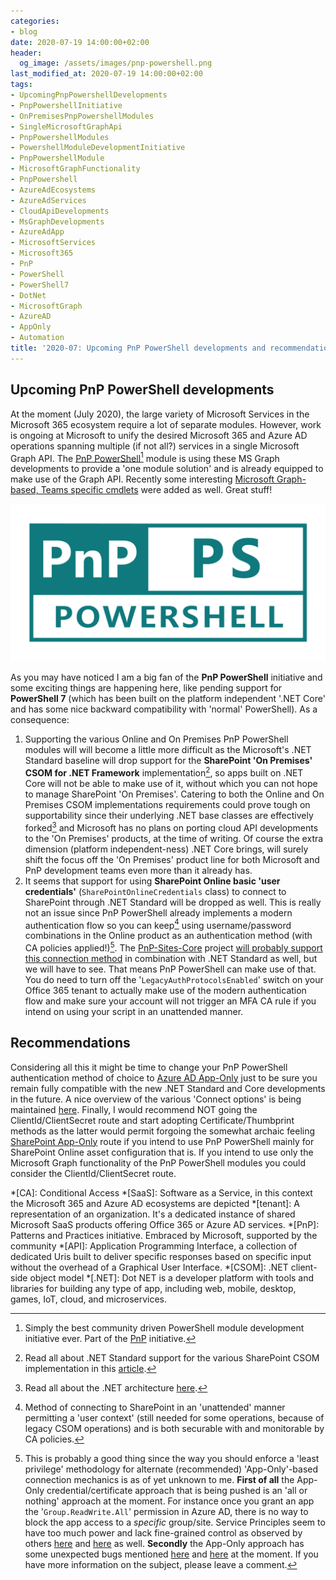 ```yaml
---
categories:
- blog
date: 2020-07-19 14:00:00+02:00
header:
  og_image: /assets/images/pnp-powershell.png
last_modified_at: 2020-07-19 14:00:00+02:00
tags:
- UpcomingPnpPowershellDevelopments
- PnpPowershellInitiative
- OnPremisesPnpPowershellModules
- SingleMicrosoftGraphApi
- PnpPowershellModules
- PowershellModuleDevelopmentInitiative
- PnpPowershellModule
- MicrosoftGraphFunctionality
- PnpPowershell
- AzureAdEcosystems
- AzureAdServices
- CloudApiDevelopments
- MsGraphDevelopments
- AzureAdApp
- MicrosoftServices
- Microsoft365
- PnP
- PowerShell
- PowerShell7
- DotNet
- MicrosoftGraph
- AzureAD
- AppOnly
- Automation
title: '2020-07: Upcoming PnP PowerShell developments and recommendations'
---
```


## Upcoming PnP PowerShell developments

At the moment (July 2020), the large variety of Microsoft Services in the Microsoft 365 ecosystem require a lot of separate modules. However, work is ongoing at Microsoft to unify the desired Microsoft 365 and Azure AD operations spanning multiple (if not all?) services in a single Microsoft Graph API. The [PnP PowerShell][1][^1] module is using these MS Graph developments to provide a 'one module solution' and is already equipped to make use of the Graph API. Recently some interesting [Microsoft Graph-based, Teams specific cmdlets][2] were added as well. Great stuff!

![PnP PowerShell](/assets/images/pnp-powershell.png)

As you may have noticed I am a big fan of the **PnP PowerShell** initiative and some exciting things are happening here, like pending support for **PowerShell 7** (which has been built on the platform independent '.NET Core' and has some nice backward compatibility with 'normal' PowerShell). As a consequence:

1. Supporting the various Online and On Premises PnP PowerShell modules will will become a little more difficult as the Microsoft's .NET Standard baseline will drop support for the **SharePoint 'On Premises' CSOM for .NET Framework**  implementation[^2], so apps built on .NET Core will not be able to make use of it, without which you can not hope to manage SharePoint 'On Premises'. Catering to both the Online and On Premises CSOM implementations requirements could prove tough on supportability since their underlying .NET base classes are effectively forked[^3] and Microsoft has no plans on porting cloud API developments to the 'On Premises' products, at the time of writing. Of course the extra dimension (platform independent-ness) .NET Core brings, will surely shift the focus off the 'On Premises' product line for both Microsoft and PnP development teams even more than it already has.
1. It seems that support for using **SharePoint Online basic 'user credentials'** (`SharePointOnlineCredentials` class) to connect to SharePoint through .NET Standard will be dropped as well. This is really not an issue since PnP PowerShell already implements a modern authentication flow so you can keep[^4] using username/password combinations in the Online product as an authentication method (with CA policies applied!)[^5]. The [PnP-Sites-Core][13] project [will probably support this connection method][11] in combination with .NET Standard as well, but we will have to see. That means PnP PowerShell can make use of that. You do need to turn off the '`LegacyAuthProtocolsEnabled`' switch on your Office 365 tenant to actually make use of the modern authentication flow and make sure your account will not trigger an MFA CA rule if you intend on using your script in an unattended manner.

## Recommendations

Considering all this it might be time to change your PnP PowerShell authentication method of choice to [Azure AD App-Only][9] just to be sure you remain fully compatible with the new .NET Standard and Core developments in the future. A nice overview of the various 'Connect options' is being maintained [here][10]. Finally, I would recommend NOT going the ClientId/ClientSecret route and start adopting Certificate/Thumbprint methods as the latter would permit forgoing the somewhat archaic feeling [SharePoint App-Only][14] route if you intend to use PnP PowerShell mainly for  SharePoint Online asset configuration that is. If you intend to use only the Microsoft Graph functionality of the PnP PowerShell modules you could consider the ClientId/ClientSecret route.

<!-- Begin FootNotes -->
[^1]: Simply the best community driven PowerShell module development initiative ever. Part of the [PnP][7] initiative.
[^2]: Read all about .NET Standard support for the various SharePoint CSOM implementation in this [article][4].
[^3]: Read all about the .NET architecture [here][3].
[^4]: Method of connecting to SharePoint in an 'unattended' manner permitting a 'user context' (still needed for some operations, because of legacy CSOM operations) and is both securable with and monitorable by CA policies.
[^5]: This is probably a good thing since the way you should enforce a 'least privilege' methodology for alternate (recommended) 'App-Only'-based connection mechanics is as of yet unknown to me. **First of all** the App-Only credential/certificate approach that is being pushed is an 'all or nothing' approach at the moment. For instance once you grant an app the '`Group.ReadWrite.All`' permission in Azure AD, there is no way to block the app access to a *specific* group/site. Service Principles seem to have too much power and lack fine-grained control as observed by others [here][5] and [here][8] as well. **Secondly** the App-Only approach has some unexpected bugs mentioned [here][6] and [here][12] at the moment. If you have more information on the subject, please leave a comment.
<!-- End FootNotes -->

<!-- Begin Abbreviations -->
*[CA]: Conditional Access
*[SaaS]: Software as a Service, in this context the Microsoft 365 and Azure AD ecosystems are depicted
*[tenant]: A representation of an organization. It's a dedicated instance of shared Microsoft SaaS products offering Office 365 or Azure AD services.
*[PnP]: Patterns and Practices initiative. Embraced by  Microsoft, supported by the community
*[API]: Application Programming Interface, a collection of dedicated Uris built to deliver specific responses based on specific input without the overhead of a Graphical User Interface.
*[CSOM]: .NET client-side object model
*[.NET]: Dot NET is a developer platform with tools and libraries for building any type of app, including web, mobile, desktop, games, IoT, cloud, and microservices.
<!-- End Abbreviations -->

<!-- Begin References -->
[1]: https://github.com/pnp/PnP-PowerShell#installation
[2]: https://www.erwinmcm.com/pnp-teams-cmdlets/
[3]: https://docs.microsoft.com/en-us/archive/msdn-magazine/2017/september/net-standard-demystifying-net-core-and-net-standard
[4]: https://developer.microsoft.com/en-us/microsoft-365/blogs/net-standard-version-of-sharepoint-online-csom-apis/
[5]: https://feedback.azure.com/forums/169401-azure-active-directory/suggestions/37867180-restricting-access-of-azure-service-principals-u
[6]: https://github.com/pnp/PnP-PowerShell/issues/2618
[7]: https://pnp.github.io
[8]: https://microsoftgraph.uservoice.com/forums/920506-microsoft-graph-feature-requests/suggestions/37796059-restrict-permissions-to-app-only-azure-ad-applicat
[9]: https://docs.microsoft.com/en-us/sharepoint/dev/solution-guidance/security-apponly-azuread
[10]: https://github.com/pnp/PnP-PowerShell/wiki/Connect-options#connect-using-scopes-and-credentials
[11]: https://github.com/pnp/PnP-Sites-Core/issues/2703#issuecomment-658367877
[12]: https://docs.microsoft.com/en-us/sharepoint/dev/solution-guidance/security-apponly#what-are-the-limitations-when-using-app-only
[13]: https://github.com/pnp/PnP-Sites-Core
[14]: https://docs.microsoft.com/en-us/sharepoint/dev/solution-guidance/security-apponly-azureacs
<!-- End References -->
